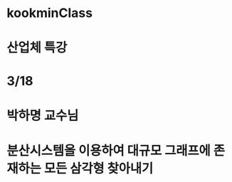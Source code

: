 # kookminClass
# 산업체 특강
# 3/18
# 박하명 교수님

분산시스템을 이용하여 대규모 그래프에 존재하는 모든 삼각형 찾아내기
==================================================
